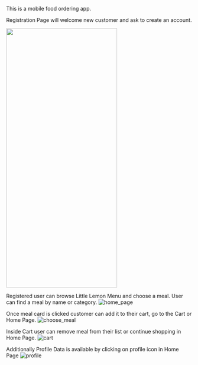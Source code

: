 This is a mobile food ordering app. 

Registration Page will welcome new customer and ask to create an account.

<img src="https://github.com/user-attachments/assets/faae7de0-6585-4639-9a0e-50cf955a3d17" width="300" height="700" />

Registered user can browse Little Lemon Menu and choose a meal. User can find a meal by name or category.
![home_page](https://github.com/user-attachments/assets/b370e7ba-adf1-4cb1-aebb-38939a74b798)

Once meal card is clicked customer can add it to their cart, go to the Cart or Home Page.
![choose_meal](https://github.com/user-attachments/assets/b9dcf98b-8d28-45ba-a064-172d38a2424b)

Inside Cart user can remove meal from their list or continue shopping in Home Page.
![cart](https://github.com/user-attachments/assets/e8c66162-147f-448e-8a20-d0b32fda2dbf)


Additionally Profile Data is available by clicking on profile icon in Home Page
![profile](https://github.com/user-attachments/assets/75dcc11d-4949-4021-a4a6-792010699ab2)
